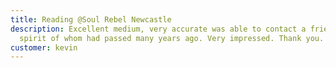 ```yaml
---
title: Reading @Soul Rebel Newcastle
description: Excellent medium, very accurate was able to contact a friend in
  spirit of whom had passed many years ago. Very impressed. Thank you.
customer: kevin
---
```

